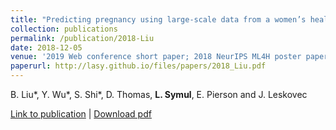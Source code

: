 ```yaml
---
title: "Predicting pregnancy using large-scale data from a women’s health tracking mobile application."
collection: publications
permalink: /publication/2018-Liu
date: 2018-12-05
venue: '2019 Web conference short paper; 2018 NeurIPS ML4H poster paper'
paperurl: http://lasy.github.io/files/papers/2018_Liu.pdf
---
```


B. Liu\*, Y. Wu\*, S. Shi\*, D. Thomas, __L. Symul__, E. Pierson and J. Leskovec


[Link to publication](https://arxiv.org/abs/1812.02222) |
[Download pdf](http://lasy.github.io/files/2018_Liu.pdf)
